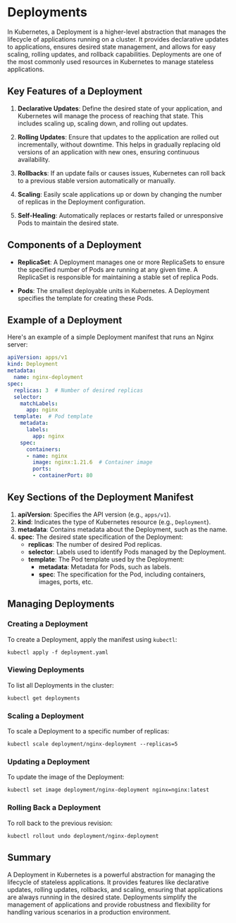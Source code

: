 # Deployments

In Kubernetes, a Deployment is a higher-level abstraction that manages the lifecycle of applications running on a cluster. It provides declarative updates to applications, ensures desired state management, and allows for easy scaling, rolling updates, and rollback capabilities. Deployments are one of the most commonly used resources in Kubernetes to manage stateless applications.

## Key Features of a Deployment

1. **Declarative Updates**: Define the desired state of your application, and Kubernetes will manage the process of reaching that state. This includes scaling up, scaling down, and rolling out updates.
    
2. **Rolling Updates**: Ensure that updates to the application are rolled out incrementally, without downtime. This helps in gradually replacing old versions of an application with new ones, ensuring continuous availability.
    
3. **Rollbacks**: If an update fails or causes issues, Kubernetes can roll back to a previous stable version automatically or manually.
    
4. **Scaling**: Easily scale applications up or down by changing the number of replicas in the Deployment configuration.
    
5. **Self-Healing**: Automatically replaces or restarts failed or unresponsive Pods to maintain the desired state.
    

## Components of a Deployment

- **ReplicaSet**: A Deployment manages one or more ReplicaSets to ensure the specified number of Pods are running at any given time. A ReplicaSet is responsible for maintaining a stable set of replica Pods.
    
- **Pods**: The smallest deployable units in Kubernetes. A Deployment specifies the template for creating these Pods.
    

## Example of a Deployment

Here's an example of a simple Deployment manifest that runs an Nginx server:

```yaml
apiVersion: apps/v1
kind: Deployment
metadata:
  name: nginx-deployment
spec:
  replicas: 3  # Number of desired replicas
  selector:
    matchLabels:
      app: nginx
  template:  # Pod template
    metadata:
      labels:
        app: nginx
    spec:
      containers:
      - name: nginx
        image: nginx:1.21.6  # Container image
        ports:
        - containerPort: 80
```

## Key Sections of the Deployment Manifest

1. **apiVersion**: Specifies the API version (e.g., `apps/v1`).
2. **kind**: Indicates the type of Kubernetes resource (e.g., `Deployment`).
3. **metadata**: Contains metadata about the Deployment, such as the name.
4. **spec**: The desired state specification of the Deployment:
    - **replicas**: The number of desired Pod replicas.
    - **selector**: Labels used to identify Pods managed by the Deployment.
    - **template**: The Pod template used by the Deployment:
        - **metadata**: Metadata for Pods, such as labels.
        - **spec**: The specification for the Pod, including containers, images, ports, etc.

## Managing Deployments

### Creating a Deployment

To create a Deployment, apply the manifest using `kubectl`:

```shell
kubectl apply -f deployment.yaml
```

### Viewing Deployments

To list all Deployments in the cluster:

```shell
kubectl get deployments
```

### Scaling a Deployment

To scale a Deployment to a specific number of replicas:

```shell
kubectl scale deployment/nginx-deployment --replicas=5
```

### Updating a Deployment

To update the image of the Deployment:

```shell
kubectl set image deployment/nginx-deployment nginx=nginx:latest
```

### Rolling Back a Deployment

To roll back to the previous revision:

```shell
kubectl rollout undo deployment/nginx-deployment
```

## Summary

A Deployment in Kubernetes is a powerful abstraction for managing the lifecycle of stateless applications. It provides features like declarative updates, rolling updates, rollbacks, and scaling, ensuring that applications are always running in the desired state. Deployments simplify the management of applications and provide robustness and flexibility for handling various scenarios in a production environment.
